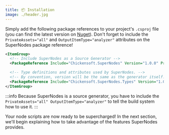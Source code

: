 ```yaml
---
title: 📦 Installation
image: ./header.jpg
---
```


Simply add the following package references to your project's `.csproj` file (you can find the latest version on [Nuget][nuget]). Don't forget to include the `PrivateAssets="all"` and `OutputItemType="analyzer"` attributes on the SuperNodes package reference!

```xml
<ItemGroup>
  <!-- Include SuperNodes as a Source Generator -->
  <PackageReference Include="Chickensoft.SuperNodes" Version="1.0.0" PrivateAssets="all" OutputItemType="analyzer" />

  <!-- Type definitions and attributes used by SuperNodes. -->
  <!-- By convention, version will be the same as the generator itself. -->
  <PackageReference Include="Chickensoft.SuperNodes.Types" Version="1.0.0" />
</ItemGroup>
```

:::info
Because SuperNodes is a source generator, you have to include the `PrivateAssets="all" OutputItemType="analyzer"` to tell the build system how to use it.
:::

Your node scripts are now ready to be supercharged! In the next section, we'll begin explaining how to take advantage of the features SuperNodes provides.

[nuget]: https://www.nuget.org/packages/Chickensoft.SuperNodes/
